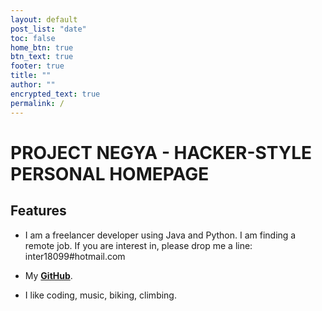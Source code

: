 ```yaml
---
layout: default
post_list: "date"
toc: false
home_btn: true
btn_text: true
footer: true
title: ""
author: ""
encrypted_text: true
permalink: /
---
```


# PROJECT NEGYA - HACKER-STYLE PERSONAL HOMEPAGE

##  Features
* I am a freelancer developer using Java and Python. I am finding a remote job. If you are interest in, please drop me a line: inter18099#hotmail.com

* My [**GitHub**](https://github.com/inter18099).

* I like coding, music, biking, climbing.
